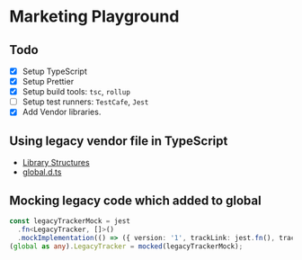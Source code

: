 # Marketing Playground

## Todo

- [x] Setup TypeScript
- [x] Setup Prettier
- [x] Setup build tools: `tsc`, `rollup`
- [ ] Setup test runners: `TestCafe`, `Jest`
- [x] Add Vendor libraries.

## Using legacy vendor file in TypeScript

- [Library Structures](https://www.typescriptlang.org/docs/handbook/declaration-files/library-structures.html)
- [global.d.ts](https://www.typescriptlang.org/docs/handbook/declaration-files/templates/global-d-ts.html)

## Mocking legacy code which added to global

```typescript
const legacyTrackerMock = jest
  .fn<LegacyTracker, []>()
  .mockImplementation(() => ({ version: '1', trackLink: jest.fn(), trackPage: jest.fn(), url: () => 'asdf' }));
(global as any).LegacyTracker = mocked(legacyTrackerMock);
```

